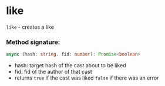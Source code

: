 # like

`like` - creates a like

### Method signature:

```typescript
async (hash: string, fid: number): Promise<boolean>
```

* hash: target hash of the cast about to be liked
* fid: fid of the author of that cast
* returns `true` if the cast was liked `false` if there was an error

